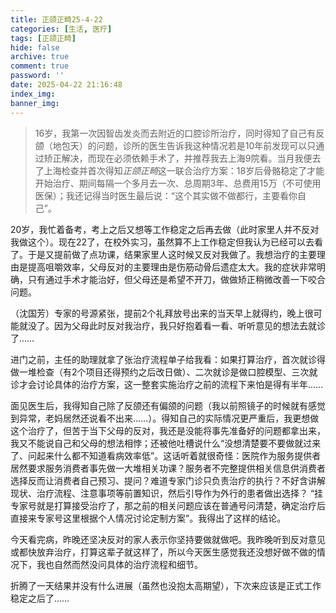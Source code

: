```yaml
---
title: 正颌正畸25-4-22
categories: [生活, 医疗]
tags: [正颌正畸]
hide: false
archive: true
comment: true
password: ''
date: 2025-04-22 21:16:48
index_img:
banner_img:
---
```

> 16岁，我第一次因智齿发炎而去附近的口腔诊所治疗，同时得知了自己有反颌（地包天）的问题，诊所的医生告诉我这种情况若是10年前发现可以只通过矫正解决，而现在必须依赖手术了，并推荐我去上海9院看。当月我便去了上海检查并首次得知*正颌正畸*这一联合治疗方案：18岁后骨骼稳定了才能开始治疗、期间每隔一个多月去一次、总周期3年、总费用15万（不可使用医保）；我还记得当时医生最后说：“这个其实做不做都行，主要看你自己”。
<!-- more -->

20岁，我忙着备考，考上之后又想等工作稳定之后再去做（此时家里人并不反对我做这个）。现在22了，在校外实习，虽然算不上工作稳定但我认为已经可以去看了。于是又提前做了点功课，结果家里人这时候又反对我做了。我想治疗的主要理由是提高咀嚼效率，父母反对的主要理由是伤筋动骨后遗症太大。我的症状非常明确，只有通过手术才能治好，但父母还是希望不开刀，做做矫正稍微改善一下咬合问题。

（沈国芳）专家的号源紧张，提前2个礼拜放号出来的当天早上就得约，晚上很可能就没了。因为父母此时反对我治疗，我只好抱着看一看、听听意见的想法去就诊了……

进门之前，主任的助理就拿了张治疗流程单子给我看：如果打算治疗，首次就诊得做一堆检查（有2个项目还得预约之后改日做）、二次就诊是做口腔模型、三次就诊才会讨论具体的治疗方案，这一整套实施治疗之前的流程下来怕是得有半年……

面见医生后，我得知自己除了反颌还有偏颌的问题（我以前照镜子的时候就有感觉到异常，老妈居然还说看不出来……）。得知自己的实际情况更严重后，我更想做这个治疗了，但苦于当下父母的反对，我还是没能将事先准备好的问题都拿出来，我又不能说自己和父母的想法相悖；还被他吐槽说什么“没想清楚要不要做就过来了、问起来什么都不知道看病效率低”。这话听着就很奇怪：医院作为服务提供者居然要求服务消费者事先做一大堆相关功课？服务者不完整提供相关信息供消费者选择反而让消费者自己预习、提问？难道专家门诊只负责治疗的执行？不好含讲解现状、治疗流程、注意事项等前置知识，然后引导作为外行的患者做出选择？
“挂专家号就是打算接受治疗了，那之前的相关问题应该在普通号问清楚，确定治疗后直接来专家号这里根据个人情况讨论定制方案”。我得出了这样的结论。

今天看完病，昨晚还坚决反对的家人表示你坚持要做就做吧。我昨晚听到反对意见或都快放弃治疗，打算这辈子就这样了，所以今天医生感觉我还没想好做不做的情况下，我也自然而然没问具体的治疗流程和细节。

折腾了一天结果并没有什么进展（虽然也没抱太高期望），下次来应该是正式工作稳定之后了……